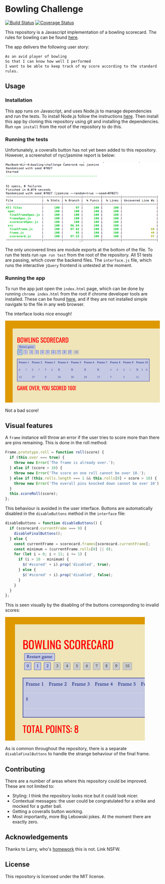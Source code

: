 
# Bowling Challenge
[![Build Status](https://travis-ci.com/camjw/bowling-challenge.svg?branch=master)](https://travis-ci.com/camjw/bowling-challenge) [![Coverage Status](https://coveralls.io/repos/github/camjw/bowling-challenge/badge.svg?branch=master)](https://coveralls.io/github/camjw/bowling-challenge?branch=master)

This repository is a Javascript implementation of a bowling scorecard. The rules for bowling can be found [here](www.google.com).

The app delivers the following user story:

```
As an avid player of bowling
So that I can know how well I performed
I want to be able to keep track of my score according to the standard rules.
```
## Usage

### Installation

This app runs on Javascript, and uses Node.js to manage dependencies and run the tests. To install Node.js follow the instructions [here](https://nodejs.org/en/). Then install this app by cloning this repository using git and installing the dependencies. Run `npm install` from the root of the repository to do this.


### Running the tests

Unfortunately, a coveralls button has not yet been added to this repository. However, a screenshot of nyc/jasmine report is below:

![coverage report](images/coverage_report.png)

The only uncovered lines are module exports at the bottom of the file. To run the tests run `npm run test` from the root of the repository. All 51 tests are passing, which cover the backend files. The `interface.js` file, which runs the interactive `jQuery` frontend is untested at the moment.

### Running the app

To run the app just open the `index.html` page, which can be done by running `chrome index.html` from the root if chrome developer tools are installed. These can be found [here](https://developers.google.com/web/tools/chrome-devtools/), and if they are not installed simple navigate to the file in any web browser.

The interface looks nice enough!

![interface](images/interface.png)

Not a bad score!

## Visual features

A `frame` instance will throw an error if the user tries to score more than there are pins remaining. This is done in the roll method:

```javascript
Frame.prototype.roll = function roll(score) {
  if (this.over === true) {
    throw new Error('The frame is already over.');
  } else if (score > 10) {
    throw new Error('The score on one roll cannot be over 10.');
  } else if (this.rolls.length === 1 && this.rolls[0] + score > 10) {
    throw new Error('The overall pins knocked down cannot be over 10');
  }
  this.scoreRoll(score);
};
```

This behaviour is avoided in the user interface. Buttons are automatically disabled in the `disableButtons` method in the `interface` file:

```javascript
disableButtons = function disableButtons() {
  if (scorecard.currentFrame === 9) {
    disableFinalButtons();
  } else {
    const currentFrame = scorecard.frames[scorecard.currentFrame];
    const minimum = (currentFrame.rolls[0] || 0);
    for (let i = 0; i < 11; i += 1) {
      if (i > 10 - minimum) {
        $('#scored' + i).prop('disabled', true);
      } else {
        $('#scored' + i).prop('disabled', false);
      }
    }
  }
};
```

This is seen visually by the disabling of the buttons corresponding to invalid scores:

![invalid scores](images/disable_buttons.png)

As is common throughout the repository, there is a separate `disableFinalButtons` to handle the strange behaviour of the final frame.


## Contributing

There are a number of areas where this repository could be improved. These are not limited to:
- Styling: I think the repository looks nice but it could look nicer.
- Contextual messages: the user could be congratulated for a strike and mocked for a gutter ball.
- Getting a coveralls button working.
- Most importantly, more Big Lebowski jokes. At the moment there are exactly zero.

## Acknowledgements

Thanks to Larry, who's [homework](https://www.youtube.com/watch?v=N9Axl-p8BcE) this is not. Link NSFW.

## License

This repository is licensed under the MIT license.
